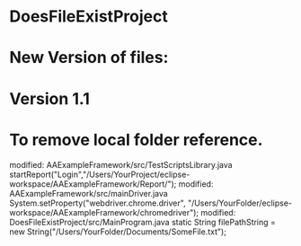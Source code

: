 # DoesFileExistProject

# New Version of files:
# Version 1.1
# To remove local folder reference.
modified:   AAExampleFramework/src/TestScriptsLibrary.java
			startReport("Login","/Users/YourProject/eclipse-workspace/AAExampleFramework/Report/");
modified:   AAExampleFramework/src/mainDriver.java
				System.setProperty("webdriver.chrome.driver", "/Users/YourFolder/eclipse-workspace/AAExampleFramework/chromedriver");
modified:   DoesFileExistProject/src/MainProgram.java
  			static String filePathString = new String("/Users/YourFolder/Documents/SomeFile.txt");


